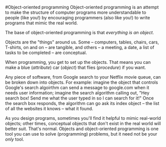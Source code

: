 #Object-oriented programming
Object-oriented programming is an attempt to make the structure of computer programs more understandable to people (like you!) by encouraging programmers (also like you!) to write programs that mimic the real world.

The base of object-oriented programming is that *everything is an object*.

Objects are the "things" around us. Some – computers, tables, chairs, cars, T-shirts, on and on – are tangible, and others – a meeting, a date, a list of tasks to be completed – are conceptual.

When programming, you get to set up the objects. That means you can make a blue (*attribute*) car (*object*) that flies (*procedure*) if you want.

Any piece of software, from Google search to your Netflix movie queue, can be broken down into objects. For example: imagine the object that controls Google's search algoirthm can send a message to google.com when it needs user information; imagine the search algorithm calling out, "Hey search box! Send me what the user typed in so I can search for it!" Once the search box responds, the algorithm can go ask its index object – the list of all the websites it knows – what it found.

As you design programs, sometimes you'll find it helpful to mimic real-world objects; other times, conceptual objects that don't exist in the real world will better suit. That's normal. Objects and object-oriented programming is one tool you can use to solve (programming) problems, but it need not be your *only* tool.
